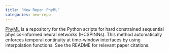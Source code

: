 ```yaml
---
title: "New Repo: PhyML"
categories: new-repo
---
```


[PhyML](https://github.com/LLNL/PhyML) is a repository for the Python scripts for hard constrained sequential physics-informed neural networks (HCSPINNs). This method automatically enforces temporal continuity at time-window interfaces by using interpolation functions. See the README for relevant paper citations.
